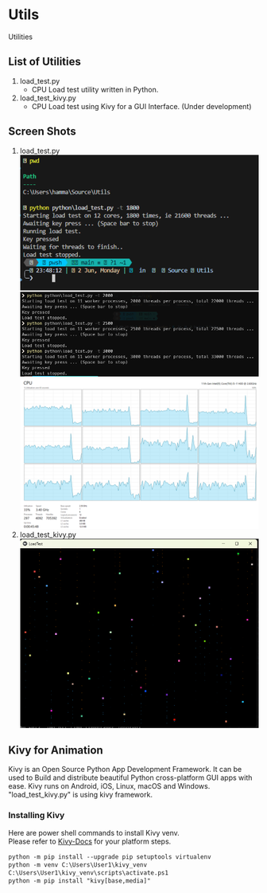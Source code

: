# Utils
Utilities

## List of Utilities
1. load_test.py
    - CPU Load test utility written in Python.
2. load_test_kivy.py  
    - CPU Load test using Kivy for a GUI Interface. (Under development)

## Screen Shots
1. load_test.py  
    !["Console (oh-my-posh) execution for load_test.py"](images/Execution-of-load_test-py.png)  
    ![Console execution for modified load_test.py](images/Execution-of-modified-load_test-py.png)  
    ![CPU Utilization Chart - Maxed out at 45%](images/cpu-utilization-maxed-out-at-45-percent.png)  
2. load_test_kivy.py  
    ![Kivy Load test execution](images/Execution-of-load-test-kivy-py.png)  

## Kivy for Animation
Kivy is an Open Source Python App Development Framework. It can be used to Build and distribute beautiful Python cross-platform GUI apps with ease. Kivy runs on Android, iOS, Linux, macOS and Windows.  
"load_test_kivy.py" is using kivy framework.

### Installing Kivy
Here are power shell commands to install Kivy venv.  
Please refer to [Kivy-Docs](https://kivy.org/doc/stable/gettingstarted/installation.html) for your platform steps.

```pwsh
python -m pip install --upgrade pip setuptools virtualenv
python -m venv C:\Users\User1\kivy_venv
C:\Users\User1\kivy_venv\scripts\activate.ps1
python -m pip install "kivy[base,media]"
```
